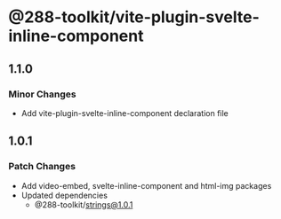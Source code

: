 # @288-toolkit/vite-plugin-svelte-inline-component

## 1.1.0

### Minor Changes

- Add vite-plugin-svelte-inline-component declaration file

## 1.0.1

### Patch Changes

- Add video-embed, svelte-inline-component and html-img packages
- Updated dependencies
  - @288-toolkit/strings@1.0.1

